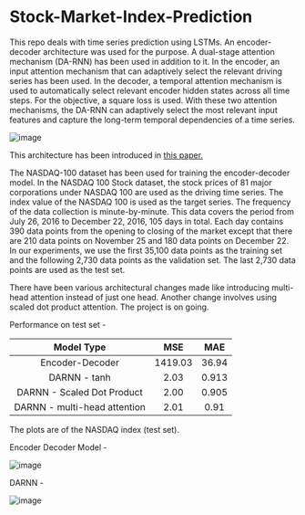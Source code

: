 # Stock-Market-Index-Prediction

This repo deals with time series prediction using LSTMs. An encoder-decoder architecture was used for the purpose. A dual-stage attention mechanism (DA-RNN) has been used in addition to it. In the encoder, an input attention mechanism that can adaptively select the relevant driving series has been used. In the decoder, a temporal attention mechanism is used to automatically select relevant encoder hidden states across all time steps. For the objective, a square loss is used. With these two attention mechanisms, the DA-RNN can adaptively select the most relevant input features and capture the long-term temporal dependencies of a time series.

![image](https://user-images.githubusercontent.com/49569284/134814505-f78113d7-2d78-407c-976d-0d57b17b2206.png)

This architecture has been introduced in [this paper.](https://arxiv.org/abs/1704.02971)

The NASDAQ-100 dataset has been used for training the encoder-decoder model. In the NASDAQ 100 Stock dataset, the stock prices of 81 major corporations under NASDAQ 100 are used as the driving time series. The index value of the NASDAQ 100 is used as the target series. The frequency of the data collection is minute-by-minute. This data covers the period from July 26, 2016 to December 22, 2016, 105 days in total. Each day contains 390 data points from the opening to closing of the market except that there are 210 data points on November 25 and 180 data points on December 22. In our experiments, we use the first 35,100 data points as the training set and the following 2,730 data points as the validation set. The last 2,730 data points are used as the test set.

There have been various architectural changes made like introducing multi-head attention instead of just one head. Another change involves using scaled dot product attention. The project is on going.


Performance on test set - 

|          Model Type          	|   MSE   	|  MAE  	|
|:----------------------------:	|:-------:	|:-----:	|
|        Encoder-Decoder       	| 1419.03 	| 36.94 	|
|         DARNN - tanh         	|   2.03  	| 0.913 	|
|  DARNN - Scaled Dot Product  	|   2.00  	| 0.905 	|
| DARNN - multi-head attention 	|   2.01  	|  0.91 	|


The plots are of the NASDAQ index (test set).

Encoder Decoder Model - 

![image](https://user-images.githubusercontent.com/49569284/136047136-005a97ca-8cf0-45cb-9b3c-35e8e69b218a.png)


DARNN -

![image](https://user-images.githubusercontent.com/49569284/136044555-a7300899-71fd-4f96-9126-558572b5d3a7.png)
